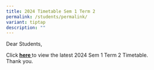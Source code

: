 ```yaml
---
title: 2024 Timetable Sem 1 Term 2
permalink: /students/permalink/
variant: tiptap
description: ""
---
```

<p>Dear Students,</p>
<p>Click<strong> <a href="/files/TT_Term_2_w_e_f_Week_7__17_Apr____Class.pdf" rel="noopener noreferrer nofollow" target="_blank">here </a></strong>to
view the latest 2024 Sem 1 Term 2 Timetable.
<br>Thank you.</p>